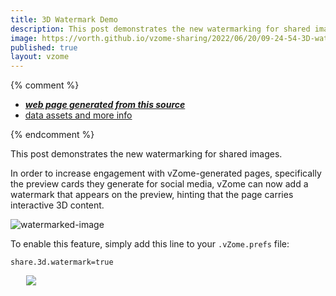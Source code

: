 ```yaml
---
title: 3D Watermark Demo
description: This post demonstrates the new watermarking for shared images.
image: https://vorth.github.io/vzome-sharing/2022/06/20/09-24-54-3D-watermark-demo/3D-watermark-demo.png
published: true
layout: vzome
---
```


{% comment %}
 - [***web page generated from this source***](<https://vorth.github.io/vzome-sharing/2022/06/20/3D-watermark-demo-09-24-54.html>)
 - [data assets and more info](<https://github.com/vorth/vzome-sharing/tree/main/2022/06/20/09-24-54-3D-watermark-demo/>)
 
{% endcomment %}

This post demonstrates the new watermarking for shared images.

In order to increase engagement with vZome-generated pages, specifically the preview cards
they generate for social media, vZome can now add a watermark that appears on the preview,
hinting that the page carries interactive 3D content.

![watermarked-image](https://vorth.github.io/vzome-sharing/2022/06/20/09-24-54-3D-watermark-demo/3D-watermark-demo.png)

To enable this feature, simply add this line to your `.vZome.prefs` file:
```
share.3d.watermark=true
```

<vzome-viewer style="width: 87%; height: 60vh; margin: 5%"
       src="https://vorth.github.io/vzome-sharing/2022/06/20/09-24-54-3D-watermark-demo/3D-watermark-demo.vZome" >
  <img src="https://vorth.github.io/vzome-sharing/2022/06/20/09-24-54-3D-watermark-demo/3D-watermark-demo.png" />
</vzome-viewer>
